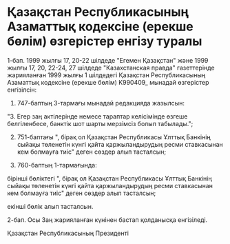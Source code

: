 # Қазақстан Республикасының Азаматтық кодексіне (ерекше бөлім) өзгерістер енгізу туралы

1-бап. 1999 жылғы 17, 20-22 шілдеде "Егемен Қазақстан" және 1999 жылғы 17, 20, 22-24, 27 шілдеде "Казахстанская правда" газеттерінде жарияланған 1999 жылғы 1 шілдедегі Қазақстан Республикасының Азаматтық кодексіне (ерекше бөлім) K990409_ мынадай өзгерістер енгізілсін:

1) 747-баптың 3-тармағы мынадай редакцияда жазылсын:

"3. Егер заң актілерінде немесе тараптар келісімінде өзгеше белгіленбесе, банктік шот шарты мерзімсіз болып табылады.";

2) 751-баптағы ", бірақ ол Қазақстан Республикасы Ұлттық Банкінің сыйақы төленетін күнгі қайта қаржыландырудың ресми ставкасынан кем болмауға тиіс" деген сөздер алып тасталсын;

3) 760-баптың 1-тармағында:

бірінші бөліктегі ", бірақ ол Қазақстан Республикасы Ұлттық Банкінің сыйақы төленетін күнгі қайта қаржыландырудың ресми ставкасынан кем болмауға тиіс" деген сөздер алып тасталсын;

екінші бөлік алып тасталсын.

2-бап. Осы Заң жарияланған күнінен бастап қолданысқа енгізіледі.

Қазақстан Республикасының Президенті

